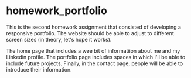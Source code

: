 # homework_portfolio
This is the second homework assignment that consisted of developing a responsive portfolio. 
The website should be able to adjust to different screen sizes (in theory, let's hope it works).

The home page that includes a wee bit of informatiion about me and my Linkedin profile. 
The portfolio page includes spaces in which I'll be able to include future projects. 
Finally, in the contact page, people will be able to introduce their information. 
